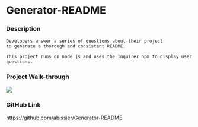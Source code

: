 
# Generator-README

### Description 
```
Developers answer a series of questions about their project 
to generate a thorough and consistent README.

This project runs on node.js and uses the Inquirer npm to display user questions. 
```

### Project Walk-through 

![](project-gif.gif)

### GitHub Link
https://github.com/abissier/Generator-README

